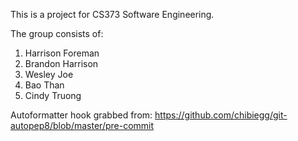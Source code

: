 This is a project for CS373 Software Engineering.

The group consists of:
1. Harrison Foreman
2. Brandon Harrison
3. Wesley Joe
4. Bao Than
5. Cindy Truong

Autoformatter hook grabbed from: https://github.com/chibiegg/git-autopep8/blob/master/pre-commit

